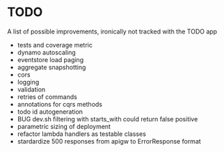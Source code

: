# TODO

A list of possible improvements, ironically not tracked with the TODO app

* tests and coverage metric
* dynamo autoscaling
* eventstore load paging
* aggregate snapshotting
* cors
* logging
* validation
* retries of commands
* annotations for cqrs methods
* todo id autogeneration
* BUG dev.sh filtering with starts_with could return false positive
* parametric sizing of deployment
* refactor lambda handlers as testable classes
* stardardize 500 responses from apigw to ErrorResponse format
